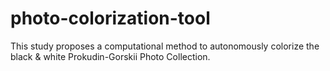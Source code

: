 # photo-colorization-tool
This study proposes a computational method to autonomously colorize the black &amp; white Prokudin-Gorskii Photo Collection.
